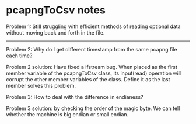 # pcapngToCsv notes

Problem 1: Still struggling with efficient methods of reading optional data without moving back and forth in the file.

____________

Problem 2: Why do I get different timestamp from the same pcapng file each time?

Problem 2 solution: Have fixed a ifstream bug. When placed as the first member variable of the pcapngToCsv class, its input(read) operation will corrupt the other member variables of the class. Define it as the last member solves this problem.

Problem 3: How to deal with the difference in endianess?

Problem 3 solution: by checking the order of the magic byte. We can tell whether the machine is big endian or small endian.
